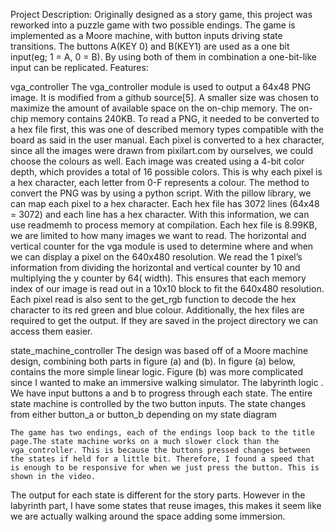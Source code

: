 Project Description:
Originally designed as a story game, this project was reworked into a puzzle game with two possible endings. The game is implemented as a Moore machine, with button inputs driving state transitions. The buttons A(KEY 0) and B(KEY1) are used as a one bit input(eg; 1 = A, 0 = B). By using both of them in combination a one-bit-like input can be replicated. 
Features:

vga_controller
	The vga_controller module is used to output a 64x48 PNG image. It is modified from a github source[5]. A smaller size was chosen to maximize the amount of available space on the on-chip memory. The on-chip memory contains 240KB. To read a PNG, it needed to be converted to a hex file first, this was one of described memory types compatible with the board as said in the user manual. Each pixel is converted to a hex character, since all the images were drawn from pixilart.com by ourselves, we could choose the colours as well. Each image was created using a 4-bit color depth, which provides a total of 16 possible colors. This is why each pixel is a hex character, each letter from 0-F represents a colour. The method to convert the PNG was by using a python script. With the pillow library, we can map each pixel to a hex character. Each hex file has 3072 lines (64x48 = 3072) and each line has a hex character. With this information, we can use readmemh to process memory at compilation. Each hex file is 8.99KB, we are limited to how many images we want to read. 
The horizontal and vertical counter for the vga module is used to determine where and when we can display a pixel on the 640x480 resolution. We read the 1 pixel’s information from dividing the horizontal and vertical counter by 10 and multiplying the y counter by 64( width). This ensures that each memory index of our image is read out in a 10x10 block to fit the 640x480 resolution. Each pixel read is also sent to the get_rgb function to decode the hex character to its red green and blue colour. 
Additionally, the hex files are required to get the output. If they are saved in the project directory we can access them easier. 

state_machine_controller
	The design was based off of a Moore machine design, combining both parts in figure (a) and (b). In figure (a) below, contains the more simple linear logic. Figure (b) was more complicated since I wanted to make an immersive walking simulator. The labyrinth logic . We have input buttons a and b to progress through each state. The entire state machine is controlled by the two button inputs. 
The state changes from either button_a or button_b depending on my state diagram


	The game has two endings, each of the endings loop back to the title page.The state machine works on a much slower clock than the vga_controller. This is because the buttons pressed changes between the states if held for a little bit. Therefore, I found a speed that is enough to be responsive for when we just press the button. This is shown in the video.
The output for each state is different for the story parts. However in the labyrinth part, I have some states that reuse images, this makes it seem like we are actually walking around the space adding some immersion.
